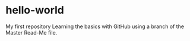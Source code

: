 # hello-world
My first repository
Learning the basics with GitHub using a branch of the Master Read-Me file.
